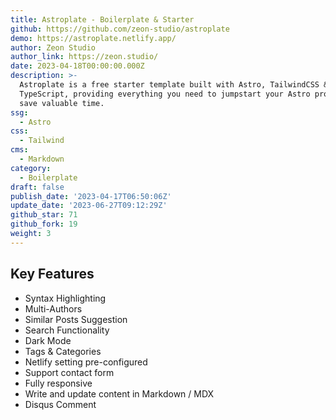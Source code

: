 ```yaml
---
title: Astroplate - Boilerplate & Starter
github: https://github.com/zeon-studio/astroplate
demo: https://astroplate.netlify.app/
author: Zeon Studio
author_link: https://zeon.studio/
date: 2023-04-18T00:00:00.000Z
description: >-
  Astroplate is a free starter template built with Astro, TailwindCSS &
  TypeScript, providing everything you need to jumpstart your Astro project and
  save valuable time.
ssg:
  - Astro
css:
  - Tailwind
cms:
  - Markdown
category:
  - Boilerplate
draft: false
publish_date: '2023-04-17T06:50:06Z'
update_date: '2023-06-27T09:12:29Z'
github_star: 71
github_fork: 19
weight: 3
---
```


## Key Features

* Syntax Highlighting
* Multi-Authors
* Similar Posts Suggestion
* Search Functionality
* Dark Mode
* Tags & Categories
* Netlify setting pre-configured
* Support contact form
* Fully responsive
* Write and update content in Markdown / MDX
* Disqus Comment
